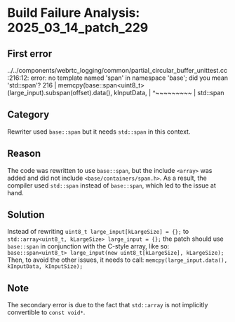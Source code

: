 # Build Failure Analysis: 2025_03_14_patch_229

## First error

../../components/webrtc_logging/common/partial_circular_buffer_unittest.cc:216:12: error: no template named 'span' in namespace 'base'; did you mean 'std::span'?
  216 |     memcpy(base::span<uint8_t>(large_input).subspan(offset).data(), kInputData,
      |            ^~~~~~~~~~
      |            std::span

## Category
Rewriter used `base::span` but it needs `std::span` in this context.

## Reason
The code was rewritten to use `base::span`, but the include `<array>` was added and did not include `<base/containers/span.h>`. As a result, the compiler used `std::span` instead of `base::span`, which led to the issue at hand.

## Solution
Instead of rewriting `uint8_t large_input[kLargeSize] = {};` to `std::array<uint8_t, kLargeSize> large_input = {};` the patch should use `base::span` in conjunction with the C-style array, like so: `base::span<uint8_t> large_input(new uint8_t[kLargeSize], kLargeSize);`
Then, to avoid the other issues, it needs to call: `memcpy(large_input.data(), kInputData, kInputSize);`

## Note
The secondary error is due to the fact that `std::array` is not implicitly convertible to `const void*`.